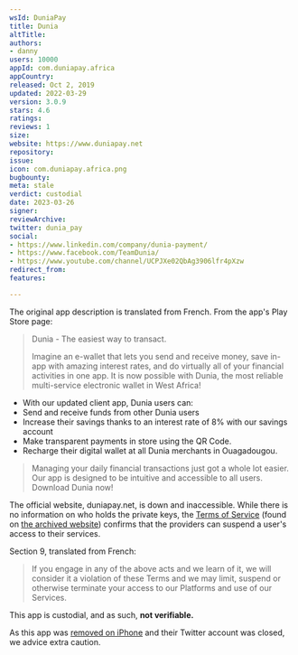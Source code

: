 ```yaml
---
wsId: DuniaPay
title: Dunia
altTitle: 
authors:
- danny
users: 10000
appId: com.duniapay.africa
appCountry: 
released: Oct 2, 2019
updated: 2022-03-29
version: 3.0.9
stars: 4.6
ratings: 
reviews: 1
size: 
website: https://www.duniapay.net
repository: 
issue: 
icon: com.duniapay.africa.png
bugbounty: 
meta: stale
verdict: custodial
date: 2023-03-26
signer: 
reviewArchive: 
twitter: dunia_pay
social:
- https://www.linkedin.com/company/dunia-payment/
- https://www.facebook.com/TeamDunia/
- https://www.youtube.com/channel/UCPJXe02QbAg3906lfr4pXzw
redirect_from: 
features: 

---
```


The original app description is translated from French. From the app's Play Store page:

> Dunia - The easiest way to transact.
>
> Imagine an e-wallet that lets you send and receive money, save in-app with amazing interest rates, and do virtually all of your financial activities in one app. It is now possible with Dunia, the most reliable multi-service electronic wallet in West Africa!
>
- With our updated client app, Dunia users can:
- Send and receive funds from other Dunia users
- Increase their savings thanks to an interest rate of 8% with our savings account
- Make transparent payments in store using the QR Code.
- Recharge their digital wallet at all Dunia merchants in Ouagadougou.
>
> Managing your daily financial transactions just got a whole lot easier. Our app is designed to be intuitive and accessible to all users. Download Dunia now!

The official website, duniapay.net, is down and inaccessible. While there is no information on who holds the private keys, the [Terms of Service](https://sites.google.com/duniapay.net/duniapay-conditiondutilisation/accueil) (found on [the archived website](https://web.archive.org/web/20210730185509/https://www.duniapay.net/)) confirms that the providers can suspend a user's access to their services.

Section 9, translated from French:

> If you engage in any of the above acts and we learn of it, we will consider it a violation of these Terms and we may limit, suspend or otherwise terminate your access to our Platforms and use of our Services.

This app is custodial, and as such, **not verifiable.**

As this app was [removed on iPhone](https://apps.apple.com/in/app/duniapay/id1474570971) and their Twitter account was closed, we advice extra caution.